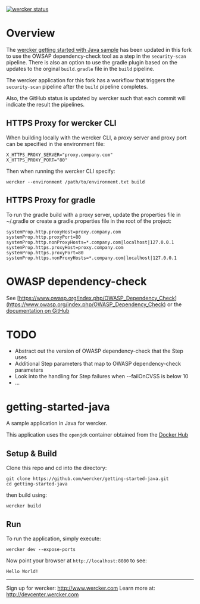 [![wercker status](https://app.wercker.com/status/66210606b8d3610fd34e8ea8e82d2bf4/m/ "wercker status")](https://app.wercker.com/project/byKey/66210606b8d3610fd34e8ea8e82d2bf4)

# Overview

The [wercker getting started with Java sample](https://github.com/wercker/getting-started-java) has been updated in this fork to use the OWSAP dependency-check tool as a step in the `security-scan` pipeline. There is also an option to use the gradle plugin based on the updates to the orginal `build.gradle` file in the `build` pipeline.

The wercker application for this fork has a workflow that triggers the `security-scan` pipeline after the `build` pipeline completes.

Also, the GitHub status is updated by wercker such that each commit will indicate the result the pipelines.

## HTTPS Proxy for wercker CLI

When building locally with the wercker CLI, a proxy server and proxy port can be specified in the environment file:

```
X_HTTPS_PROXY_SERVER="proxy.company.com"
X_HTTPS_PROXY_PORT="80"
```

Then when running the wercker CLI specify:

```
wercker --environment /path/to/environment.txt build
```

## HTTPS Proxy for gradle

To run the gradle build with a proxy server, update the properties file in ~/.gradle or create a gradle.properties file in the root of the project:

```
systemProp.http.proxyHost=proxy.company.com
systemProp.http.proxyPort=80
systemProp.http.nonProxyHosts=*.company.com|localhost|127.0.0.1
systemProp.https.proxyHost=proxy.company.com
systemProp.https.proxyPort=80
systemProp.https.nonProxyHosts=*.company.com|localhost|127.0.0.1
```

# OWASP dependency-check

See [https://www.owasp.org/index.php/OWASP_Dependency_Check](https://www.owasp.org/index.php/OWASP_Dependency_Check) or the [documentation on GitHub](https://jeremylong.github.io/DependencyCheck/)

# TODO

- Abstract out the version of OWASP dependency-check that the Step uses
- Additional Step parameters that map to OWASP dependency-check parameters
- Look into the handling for Step failures when --failOnCVSS is below 10
- ...

# getting-started-java

A sample application in Java for wercker.

This application uses the `openjdk` container obtained from the [Docker Hub](https://registry.hub.docker.com/_/openjdk/)

## Setup & Build
Clone this repo and cd into the directory:

```
git clone https://github.com/wercker/getting-started-java.git
cd getting-started-java
```

then build using:

```
wercker build
```

## Run
To run the application, simply execute:

```
wercker dev --expose-ports
```

Now point your browser at `http://localhost:8080` to see:
```
Hello World!
```

---
Sign up for wercker: http://www.wercker.com
Learn more at: http://devcenter.wercker.com
